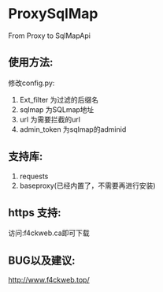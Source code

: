 # ProxySqlMap

From Proxy to SqlMapApi

## 使用方法:

修改config.py:
1. Ext_filter 为过滤的后缀名
2. sqlmap 为SQLmap地址
3. url 为需要拦截的url
4. admin_token 为sqlmap的adminid

## 支持库:

1. requests
2. baseproxy(已经内置了，不需要再进行安装)

## https 支持:

访问:f4ckweb.ca即可下载

## BUG以及建议:

http://www.f4ckweb.top/
